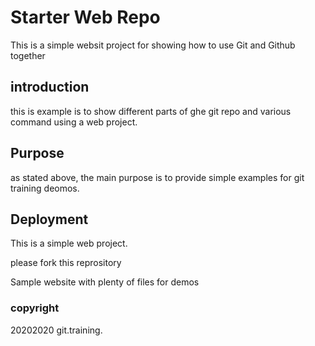 # Starter Web Repo

This is a simple websit project for showing how to use Git and Github together

## introduction 

this is example is to show different parts of ghe git repo and various command using a web project.

## Purpose

as stated above, the main purpose is to provide simple examples	for git training deomos.

## Deployment

This is a simple web project.

please fork this reprository

Sample website with plenty of files for demos

### copyright

20202020 git.training.